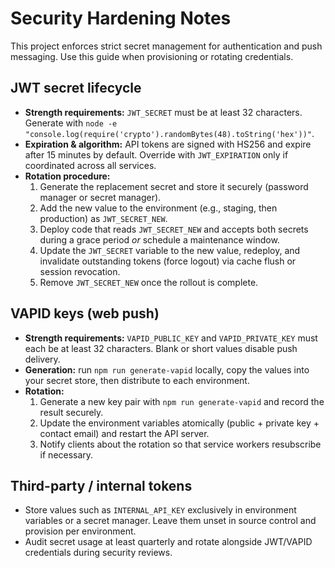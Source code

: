 # Security Hardening Notes

This project enforces strict secret management for authentication and push messaging. Use this guide when provisioning or rotating credentials.

## JWT secret lifecycle

- **Strength requirements:** `JWT_SECRET` must be at least 32 characters. Generate with `node -e "console.log(require('crypto').randomBytes(48).toString('hex'))"`.
- **Expiration & algorithm:** API tokens are signed with HS256 and expire after 15 minutes by default. Override with `JWT_EXPIRATION` only if coordinated across all services.
- **Rotation procedure:**
  1. Generate the replacement secret and store it securely (password manager or secret manager).
  2. Add the new value to the environment (e.g., staging, then production) as `JWT_SECRET_NEW`.
  3. Deploy code that reads `JWT_SECRET_NEW` and accepts both secrets during a grace period *or* schedule a maintenance window.
  4. Update the `JWT_SECRET` variable to the new value, redeploy, and invalidate outstanding tokens (force logout) via cache flush or session revocation.
  5. Remove `JWT_SECRET_NEW` once the rollout is complete.

## VAPID keys (web push)

- **Strength requirements:** `VAPID_PUBLIC_KEY` and `VAPID_PRIVATE_KEY` must each be at least 32 characters. Blank or short values disable push delivery.
- **Generation:** run `npm run generate-vapid` locally, copy the values into your secret store, then distribute to each environment.
- **Rotation:**
  1. Generate a new key pair with `npm run generate-vapid` and record the result securely.
  2. Update the environment variables atomically (public + private key + contact email) and restart the API server.
  3. Notify clients about the rotation so that service workers resubscribe if necessary.

## Third-party / internal tokens

- Store values such as `INTERNAL_API_KEY` exclusively in environment variables or a secret manager. Leave them unset in source control and provision per environment.
- Audit secret usage at least quarterly and rotate alongside JWT/VAPID credentials during security reviews.
